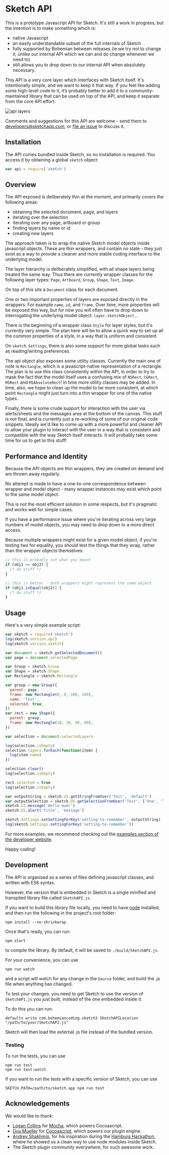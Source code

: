 # Sketch API

This is a prototype Javascript API for Sketch. It's still a work in progress, but the intention is to make something which is:

* native Javascript
* an easily understandable subset of the full internals of Sketch
* fully supported by Bohemian between releases (ie we try not to change it, unlike our internal API which we can and do change whenever we need to)
* still allows you to drop down to our internal API when absolutely necessary.

This API is a very core layer which interfaces with Sketch itself. It's intentionally simple, and we want to keep it that way. If you feel like adding some high-level code to it, it’s probably better to add it to a community-maintained library that can be used on top of the API, and keep it separate from the core API effort.

![api layers](https://cloud.githubusercontent.com/assets/206306/19645098/f7d3615c-99ea-11e6-962a-439fb553bf2d.png)

Comments and suggestions for this API are welcome - send them to developers@sketchapp.com, or [file an issue](https://github.com/BohemianCoding/SketchAPI/issues) to discuss it.

## Installation

The API comes bundled inside Sketch, so no installation is required. You access it by obtaining a global `sketch` object:

```javascript
var api = require('sketch')
```

## Overview

The API exposed is deliberately thin at the moment, and primarily covers the following areas:

* obtaining the selected document, page, and layers
* iterating over the selection
* iterating over any page, artboard or group
* finding layers by name or id
* creating new layers

The approach taken is to wrap the native Sketch model objects inside javascript objects. These are thin wrappers, and contain no state - they just exist as a way to provide a cleaner and more stable coding interface to the underlying model.

The layer hierarchy is deliberately simplified, with all shape layers being treated the same way. Thus there are currently wrapper classes for the following layer types: `Page`, `Artboard`, `Group`, `Shape`, `Text`, `Image`.

On top of this sits a `Document` class for each document.

One or two important properties of layers are exposed directly in the wrappers. For example `name`, `id`, and `frame`. Over time, more properties will be exposed this way, but for now you will often have to drop down to interrogating the underlying model object: `layer.sketchObject.`.

There is the beginning of a wrapper class `Style` for layer styles, but it's currently very simple. The plan here will be to allow a quick way to set up all the common properties of a style, in a way that is uniform and consistent.

On `sketch.Settings`, there is also some support for more global tasks such as reading/writing preferences.

The api object also exposes some utility classes. Currently the main one of note is `Rectangle`, which is a javascript-native representation of a rectangle. The plan is to use this class consistently within the API, in order to try to mask the fact that the model itself uses a confusing mix of `NSRect`, `CGRect`, `MSRect` and `MSAbsoluteRect`! In time more utility classes may be added. In time, also, we hope to clean up the model to be more consistent, at which point `Rectangle` might just turn into a thin wrapper for one of the native types.

Finally, there is some crude support for interaction with the user via alerts/sheets and the messages area at the bottom of the canvas. This stuff is _not_ final, and is currently just a re-working of some of our original code snippets. Ideally we'd like to come up with a more powerful and cleaner API to allow your plugin to interact with the user in a way that is consistent and compatible with the way Sketch itself interacts. It will probably take some time for us to get to this stuff!

## Performance and Identity

Because the API objects are thin wrappers, they are created on demand and are thrown away regularly.

No attempt is made to have a one-to-one correspondence between wrapper and model object - many wrapper instances may exist which point to the same model object.

This is not the most efficient solution in some respects, but it's pragmatic and works well for simple cases.

If you have a performance issue where you're iterating across very large numbers of model objects, you may need to drop down to a more direct access.

Because multiple wrappers might exist for a given model object, if you're testing two for equality, you should test the things that they wrap, rather than the wrapper objects themselves:

```javascript
// this is probably not what you meant
if (obj1 == obj2) {
  /* do stuff */
}

// this is better - both wrappers might represent the same object
if (obj1.isEqual(obj2)) {
  /* do stuff */
}
```

## Usage

Here's a very simple example script:

```javascript
var sketch = require('sketch')
log(sketch.version.api)
log(sketch.version.sketch)

var document = sketch.getSelectedDocument()
var page = document.selectedPage

var Group = sketch.Group
var Shape = sketch.Shape
var Rectangle = sketch.Rectangle

var group = new Group({
  parent: page,
  frame: new Rectangle(0, 0, 100, 100),
  name: 'Test',
  selected: true,
})
var rect = new Shape({
  parent: group,
  frame: new Rectangle(10, 10, 80, 80),
})

var selection = document.selectedLayers

log(selection.isEmpty)
selection.layers.forEach(function(item) {
  log(item.name)
})

selection.clear()
log(selection.isEmpty)

rect.selected = true
log(selection.isEmpty)

var outputString = sketch.UI.getStringFromUser('Test', 'default')
var outputSelection = sketch.UI.getSelectionFromUser('Test', ['One', 'Two'], 1)
sketch.UI.message('Hello mum!')
sketch.UI.alert('Title', 'message')

sketch.Settings.setSettingForKey('setting-to-remember', outputString)
log(sketch.Settings.settingForKey('setting-to-remember'))
```

For more examples, we recommend checking out the [examples section of the developer website](http://developer.sketchapp.com/examples/).

Happy coding!

## Development

The API is organised as a series of files defining javascript classes, and written with ES6 syntax.

However, the version that is embedded in Sketch is a single minified and transpiled library file called `SketchAPI.js`.

If you want to build this library file locally, you need to have [node](https://nodejs.org) installed, and then run the following in the project's root folder:

```
npm install --no-shrinkwrap
```

Once that's ready, you can run:

```
npm start
```

to compile the library. By default, it will be saved to `./build/SketchAPI.js`.

For your convenience, you can use

```
npm run watch
```

and a script will watch for any change in the `Source` folder, and build the .js file when anything has changed.

To test your changes, you need to get Sketch to use the version of `SketchAPI.js` you just built, instead of the one embedded inside it.

To do this you can run:

```
defaults write com.bohemiancoding.sketch3 SketchAPILocation "/path/to/your/SketchAPI.js"
```

Sketch will then load the external .js file instead of the bundled version.

### Testing

To run the tests, you can use

```
npm run test
npm run test:watch
```

If you want to run the tests with a specific version of Sketch, you can use

```
SKETCH_PATH=/path/to/sketch.app npm run test
```

## Acknowledgements

We would like to thank:

* [Logan Collins](https://github.com/logancollins) for [Mocha](https://github.com/logancollins/Mocha), which powers Cocoascript.
* [Gus Mueller](https://github.com/ccgus) for [Cocoascript](https://github.com/ccgus/CocoaScript), which powers our plugin engine.
* [Andrey Shakhmin](https://github.com/turbobabr), for his inspiration during the [Hamburg Hackathon](http://designtoolshackday.com), where he showed us a clean way to use node modules inside Sketch.
* The Sketch plugin community everywhere, for such awesome work.
